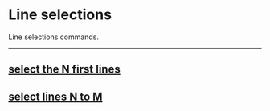 # Line selections

Line selections commands.

***

## [select the N first lines](line-selections/select-N-first-lines.md)

## [select lines N to M](line-selections/select-lines-N-to-M.md)
